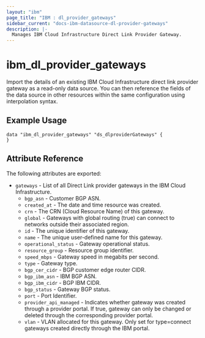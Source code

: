 ```yaml
---
layout: "ibm"
page_title: "IBM : dl_provider_gateways"
sidebar_current: "docs-ibm-datasource-dl-provider-gateways"
description: |-
  Manages IBM Cloud Infrastructure Direct Link Provider Gateway.
---
```


# ibm\_dl_provider_gateways

Import the details of an existing IBM Cloud Infrastructure direct link provider gateway as a read-only data source. You can then reference the fields of the data source in other resources within the same configuration using interpolation syntax.


## Example Usage

```hcl
data "ibm_dl_provider_gateways" "ds_dlproviderGateways" {
}
```

## Attribute Reference

The following attributes are exported:

* `gateways` - List of all Direct Link provider gateways in the IBM Cloud Infrastructure.
  * `bgp_asn` - Customer BGP ASN.
  * `created_at` - The date and time resource was created.
  * `crn` - The CRN (Cloud Resource Name) of this gateway.
  * `global` - Gateways with global routing (true) can connect to networks outside their associated region.
  * `id` - The unique identifier of this gateway.
  * `name` - The unique user-defined name for this gateway.
  * `operational_status` - Gateway operational status.
  * `resource_group` - Resource group identifier.
  * `speed_mbps` - Gateway speed in megabits per second.
  * `type` - Gateway type.
  * `bgp_cer_cidr` - BGP customer edge router CIDR.
  * `bgp_ibm_asn` - IBM BGP ASN.
  * `bgp_ibm_cidr` - BGP IBM CIDR.
  * `bgp_status` - Gateway BGP status.
  * `port` - Port Identifier.
  * `provider_api_managed` - Indicates whether gateway was created through a provider portal. If true, gateway can only be changed or deleted through the corresponding provider portal.
  * `vlan` - VLAN allocated for this gateway. Only set for type=connect gateways created directly through the IBM portal.

